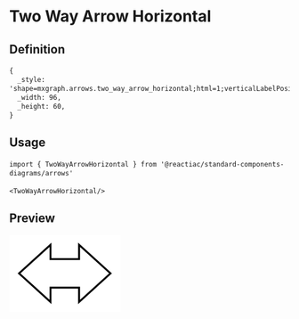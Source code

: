 # Two Way Arrow Horizontal

## Definition

```
{
  _style: 'shape=mxgraph.arrows.two_way_arrow_horizontal;html=1;verticalLabelPosition=bottom;verticalAlign=top;strokeWidth=2;strokeColor=#000000;',
  _width: 96,
  _height: 60,
}
```

## Usage

```
import { TwoWayArrowHorizontal } from '@reactiac/standard-components-diagrams/arrows'

<TwoWayArrowHorizontal/>
```

## Preview

<img src="./two-way-arrow-horizontal.png" width="200"/>
